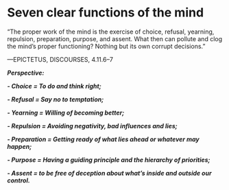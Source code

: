 # Seven clear functions of the mind


“The proper work of the mind is the exercise of choice, refusal, yearning, repulsion, preparation, purpose, and assent.
What then can pollute and clog the mind’s proper functioning? 
Nothing but its own corrupt decisions.”

—EPICTETUS, DISCOURSES, 4.11.6–7

***Perspective:*** 

***- Choice = To do and think right;***

***- Refusal = Say no to temptation;***

***- Yearning = Willing of becoming better;***

***- Repulsion = Avoiding negativity, bad influences and lies;***

***- Preparation = Getting ready of what lies ahead or whatever may happen;***

***- Purpose = Having a guiding principle and the hierarchy of priorities;***

***- Assent = to be free of deception about what’s inside and outside our control.***

